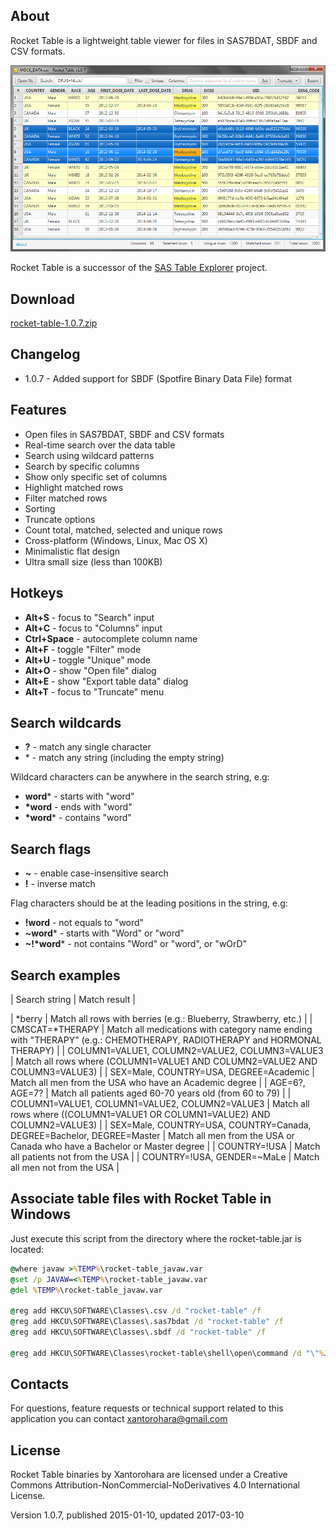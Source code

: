 ## About
Rocket Table is a lightweight table viewer for files in SAS7BDAT, SBDF and CSV formats.

![Rocket Table screenshot](screenshot.png)

Rocket Table is a successor of the [SAS Table Explorer](https://github.com/xantorohara/sas-table-explorer) project.

## Download
[rocket-table-1.0.7.zip](rocket-table-1.0.7.zip)

## Changelog
* 1.0.7 - Added support for SBDF (Spotfire Binary Data File) format

## Features
* Open files in SAS7BDAT, SBDF and CSV formats
* Real-time search over the data table
* Search using wildcard patterns
* Search by specific columns
* Show only specific set of columns
* Highlight matched rows
* Filter matched rows
* Sorting
* Truncate options
* Count total, matched, selected and unique rows
* Cross-platform (Windows, Linux, Mac OS X)
* Minimalistic flat design
* Ultra small size (less than 100KB)

## Hotkeys

* **Alt+S** - focus to "Search" input
* **Alt+C** - focus to "Columns" input
* **Ctrl+Space** - autocomplete column name
* **Alt+F** - toggle "Filter" mode
* **Alt+U** - toggle "Unique" mode
* **Alt+O** - show "Open file" dialog
* **Alt+E** - show "Export table data" dialog
* **Alt+T** - focus to "Truncate" menu

## Search wildcards
* **?** -  match any single character
* \* -  match any string (including the empty string)

Wildcard characters can be anywhere in the search string, e.g:

* **word*** -  starts with "word"
* **\*word** -  ends with "word"
* **\*word*** -  contains "word"


## Search flags
* **~** - enable case-insensitive search
* **!** - inverse match

Flag characters should be at the leading positions in the string, e.g:

* **!word** - not equals to "word"
* **~word*** - starts with "Word" or "word"
* **~!\*word*** - not contains "Word" or "word", or "wOrD"


## Search examples
| Search string | Match result |

| *berry | Match all rows with berries (e.g.: Blueberry, Strawberry, etc.) |
| CMSCAT=*THERAPY | Match all medications with category name ending with "THERAPY" (e.g.: CHEMOTHERAPY, RADIOTHERAPY and HORMONAL THERAPY) |
| COLUMN1=VALUE1, COLUMN2=VALUE2, COLUMN3=VALUE3 | Match all rows where (COLUMN1=VALUE1 AND COLUMN2=VALUE2 AND COLUMN3=VALUE3) |
| SEX=Male, COUNTRY=USA, DEGREE=Academic | Match all men from the USA who have an Academic degree |
| AGE=6?, AGE=7? | Match all patients aged 60-70 years old (from 60 to 79) |
| COLUMN1=VALUE1, COLUMN1=VALUE2, COLUMN2=VALUE3 | Match all rows where ((COLUMN1=VALUE1 OR COLUMN1=VALUE2) AND COLUMN2=VALUE3) |
| SEX=Male, COUNTRY=USA, COUNTRY=Canada, DEGREE=Bachelor, DEGREE=Master | Match all men from the USA or Canada who have a Bachelor or Master degree |
| COUNTRY=!USA | Match all patients not from the USA |
| COUNTRY=!USA, GENDER=~MaLe | Match all men not from the USA |

## Associate table files with Rocket Table in Windows

Just execute this script from the directory where the rocket-table.jar is located:

```cmd
@where javaw >%TEMP%\rocket-table_javaw.var
@set /p JAVAW=<%TEMP%\rocket-table_javaw.var
@del %TEMP%\rocket-table_javaw.var

@reg add HKCU\SOFTWARE\Classes\.csv /d "rocket-table" /f
@reg add HKCU\SOFTWARE\Classes\.sas7bdat /d "rocket-table" /f
@reg add HKCU\SOFTWARE\Classes\.sbdf /d "rocket-table" /f

@reg add HKCU\SOFTWARE\Classes\rocket-table\shell\open\command /d "\"%JAVAW%\" -jar \"%~dp0rocket-table.jar\" \"%%1\"" /f
```

## Contacts
For questions, feature requests or technical support related to this application you can contact
[xantorohara@gmail.com](mailto:xantorohara@gmail.com)

## License

Rocket Table binaries by Xantorohara are licensed under a
Creative Commons Attribution-NonCommercial-NoDerivatives 4.0 International License.

Version 1.0.7, published 2015-01-10, updated 2017-03-10

